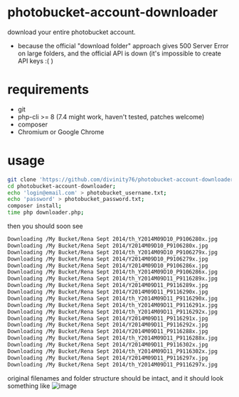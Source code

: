 # photobucket-account-downloader
download your entire photobucket account.
- because the official "download folder" approach gives 500 Server Error on large folders, and the official API is down (it's impossible to create API keys :( )

# requirements
- git
- php-cli >= 8  (7.4 might work, haven't tested, patches welcome)
- composer
- Chromium or Google Chrome

# usage
```bash
git clone 'https://github.com/divinity76/photobucket-account-downloader.git' --depth 1;
cd photobucket-account-downloader;
echo 'login@email.com' > photobucket_username.txt;
echo 'password' > photobucket_password.txt;
composer install;
time php downloader.php;
```
then you should soon see
```bash
Downloading /My Bucket/Rena Sept 2014/th_Y2014M09D10_P9106280x.jpg
Downloading /My Bucket/Rena Sept 2014/Y2014M09D10_P9106280x.jpg
Downloading /My Bucket/Rena Sept 2014/th_Y2014M09D10_P9106279x.jpg
Downloading /My Bucket/Rena Sept 2014/Y2014M09D10_P9106279x.jpg
Downloading /My Bucket/Rena Sept 2014/Y2014M09D10_P9106286x.jpg
Downloading /My Bucket/Rena Sept 2014/th_Y2014M09D10_P9106286x.jpg
Downloading /My Bucket/Rena Sept 2014/th_Y2014M09D11_P9116289x.jpg
Downloading /My Bucket/Rena Sept 2014/Y2014M09D11_P9116289x.jpg
Downloading /My Bucket/Rena Sept 2014/Y2014M09D11_P9116290x.jpg
Downloading /My Bucket/Rena Sept 2014/th_Y2014M09D11_P9116290x.jpg
Downloading /My Bucket/Rena Sept 2014/th_Y2014M09D11_P9116291x.jpg
Downloading /My Bucket/Rena Sept 2014/th_Y2014M09D11_P9116292x.jpg
Downloading /My Bucket/Rena Sept 2014/Y2014M09D11_P9116291x.jpg
Downloading /My Bucket/Rena Sept 2014/Y2014M09D11_P9116292x.jpg
Downloading /My Bucket/Rena Sept 2014/Y2014M09D11_P9116288x.jpg
Downloading /My Bucket/Rena Sept 2014/th_Y2014M09D11_P9116288x.jpg
Downloading /My Bucket/Rena Sept 2014/Y2014M09D11_P9116302x.jpg
Downloading /My Bucket/Rena Sept 2014/th_Y2014M09D11_P9116302x.jpg
Downloading /My Bucket/Rena Sept 2014/Y2014M09D11_P9116297x.jpg
Downloading /My Bucket/Rena Sept 2014/th_Y2014M09D11_P9116297x.jpg
```
original filenames and folder structure should be intact, and it should look something like
![image](https://github.com/divinity76/photobucket-account-downloader/assets/1874996/215b9c79-ff37-4557-88ee-bff6b08c17ac)

